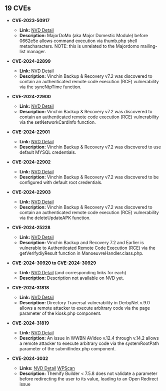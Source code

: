 ## 19 CVEs

- **CVE-2023-50917**
  - **Link:** [NVD Detail](https://nvd.nist.gov/vuln/detail/CVE-2023-50917)
  - **Description:** MajorDoMo (aka Major Domestic Module) before 0662e5e allows command execution via thumb.php shell metacharacters. NOTE: this is unrelated to the Majordomo mailing-list manager.

- **CVE-2024-22899**
  - **Link:** [NVD Detail](https://nvd.nist.gov/vuln/detail/CVE-2024-22899)
  - **Description:** Vinchin Backup & Recovery v7.2 was discovered to contain an authenticated remote code execution (RCE) vulnerability via the syncNtpTime function.

- **CVE-2024-22900**
  - **Link:** [NVD Detail](https://nvd.nist.gov/vuln/detail/CVE-2024-22900)
  - **Description:** Vinchin Backup & Recovery v7.2 was discovered to contain an authenticated remote code execution (RCE) vulnerability via the setNetworkCardInfo function.

- **CVE-2024-22901**
  - **Link:** [NVD Detail](https://nvd.nist.gov/vuln/detail/CVE-2024-22901)
  - **Description:** Vinchin Backup & Recovery v7.2 was discovered to use default MYSQL credentials.

- **CVE-2024-22902**
  - **Link:** [NVD Detail](https://nvd.nist.gov/vuln/detail/CVE-2024-22902)
  - **Description:** Vinchin Backup & Recovery v7.2 was discovered to be configured with default root credentials.

- **CVE-2024-22903**
  - **Link:** [NVD Detail](https://nvd.nist.gov/vuln/detail/CVE-2024-22903)
  - **Description:** Vinchin Backup & Recovery v7.2 was discovered to contain an authenticated remote code execution (RCE) vulnerability via the deleteUpdateAPK function.

- **CVE-2024-25228**
  - **Link:** [NVD Detail](https://nvd.nist.gov/vuln/detail/CVE-2024-25228)
  - **Description:** Vinchin Backup and Recovery 7.2 and Earlier is vulnerable to Authenticated Remote Code Execution (RCE) via the getVerifydiyResult function in ManoeuvreHandler.class.php.

- **CVE-2024-30920 to CVE-2024-30929**
  - **Link:** [NVD Detail](https://nvd.nist.gov/vuln/detail/CVE-2024-30920) (and corresponding links for each)
  - **Description:** Description not available on NVD yet.

- **CVE-2024-31818**
  - **Link:** [NVD Detail](https://nvd.nist.gov/vuln/detail/CVE-2024-31818)
  - **Description:** Directory Traversal vulnerability in DerbyNet v.9.0 allows a remote attacker to execute arbitrary code via the page parameter of the kiosk.php component.

- **CVE-2024-31819**
  - **Link:** [NVD Detail](https://nvd.nist.gov/vuln/detail/CVE-2024-31819)
  - **Description:** An issue in WWBN AVideo v.12.4 through v.14.2 allows a remote attacker to execute arbitrary code via the systemRootPath parameter of the submitIndex.php component.

- **CVE-2024-3032**
  - **Links:** [NVD Detail](https://nvd.nist.gov/vuln/detail/CVE-2024-31819) [WPScan](https://wpscan.com/vulnerability/d130a60c-c36b-4994-9b0e-e52cd7f99387)
  - **Description:** Themify Builder < 7.5.8 does not validate a parameter before redirecting the user to its value, leading to an Open Redirect issue
